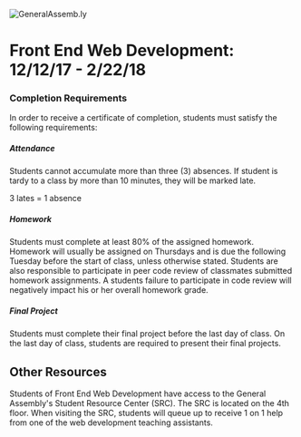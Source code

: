 ![GeneralAssemb.ly](https://github.com/generalassembly/ga-ruby-on-rails-for-devs/raw/master/images/ga.png "GeneralAssemb.ly")

# Front End Web Development: 12/12/17 - 2/22/18

### Completion Requirements

In order to receive a certificate of completion, students must satisfy the following requirements:

##### Attendance

Students cannot accumulate more than three (3) absences. If  student is tardy to a class by more than 10 minutes, they will be marked late.

3 lates = 1 absence

##### Homework

Students must complete at least 80% of the assigned homework. Homework will usually be assigned on Thursdays and is due the following Tuesday before the start of class, unless otherwise stated. Students are also responsible to participate in peer code review of classmates submitted homework assignments. A students failure to participate in code review will negatively impact his or her overall homework grade.

##### Final Project

Students must complete their final project before the last day of class. On the last day of class, students are required to present their final projects.

## Other Resources

Students of Front End Web Development have access to the General Assembly's Student Resource Center (SRC). The SRC is located on the 4th floor. When visiting the SRC, students will queue up to receive 1 on 1 help from one of the web development teaching assistants.
